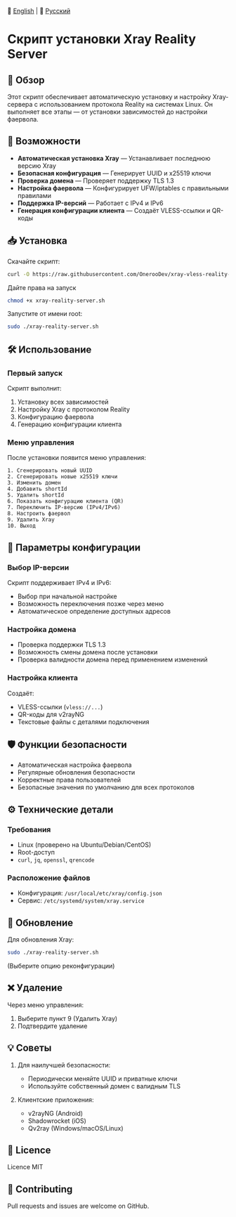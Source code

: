 📘 [English](README.md) | 📙 [Русский](README_RU.md)

# Скрипт установки Xray Reality Server

## 📌 Обзор

Этот скрипт обеспечивает автоматическую установку и настройку Xray-сервера с использованием протокола Reality на системах Linux. Он выполняет все этапы — от установки зависимостей до настройки фаервола.

## 🌟 Возможности

- **Автоматическая установка Xray** — Устанавливает последнюю версию Xray  
- **Безопасная конфигурация** — Генерирует UUID и x25519 ключи  
- **Проверка домена** — Проверяет поддержку TLS 1.3  
- **Настройка фаервола** — Конфигурирует UFW/iptables с правильными правилами  
- **Поддержка IP-версий** — Работает с IPv4 и IPv6  
- **Генерация конфигурации клиента** — Создаёт VLESS-ссылки и QR-коды  

## 📥 Установка

Скачайте скрипт:

```bash
curl -O https://raw.githubusercontent.com/OnerooDev/xray-vless-reality-script/main/xray-reality-server.sh
```

Дайте права на запуск

```bash
chmod +x xray-reality-server.sh
```

Запустите от имени root:

```bash
sudo ./xray-reality-server.sh
```

## 🛠 Использование

### Первый запуск

Скрипт выполнит:

1. Установку всех зависимостей  
2. Настройку Xray с протоколом Reality  
3. Конфигурацию фаервола  
4. Генерацию конфигурации клиента  

### Меню управления

После установки появится меню управления:

```
1. Сгенерировать новый UUID  
2. Сгенерировать новые x25519 ключи  
3. Изменить домен  
4. Добавить shortId  
5. Удалить shortId  
6. Показать конфигурацию клиента (QR)  
7. Переключить IP-версию (IPv4/IPv6)  
8. Настроить фаервол  
9. Удалить Xray  
10. Выход
```

## 🔧 Параметры конфигурации

### Выбор IP-версии

Скрипт поддерживает IPv4 и IPv6:

- Выбор при начальной настройке  
- Возможность переключения позже через меню  
- Автоматическое определение доступных адресов  

### Настройка домена

- Проверка поддержки TLS 1.3  
- Возможность смены домена после установки  
- Проверка валидности домена перед применением изменений  

### Настройка клиента

Создаёт:

- VLESS-ссылки (`vless://...`)  
- QR-коды для v2rayNG  
- Текстовые файлы с деталями подключения  

## 🛡 Функции безопасности

- Автоматическая настройка фаервола  
- Регулярные обновления безопасности  
- Корректные права пользователей  
- Безопасные значения по умолчанию для всех протоколов  

## ⚙️ Технические детали

### Требования

- Linux (проверено на Ubuntu/Debian/CentOS)  
- Root-доступ  
- `curl`, `jq`, `openssl`, `qrencode`  

### Расположение файлов

- Конфигурация: `/usr/local/etc/xray/config.json`  
- Сервис: `/etc/systemd/system/xray.service`  

## 🔄 Обновление

Для обновления Xray:

```bash
sudo ./xray-reality-server.sh
```

(Выберите опцию реконфигурации)

## ❌ Удаление

Через меню управления:

1. Выберите пункт 9 (Удалить Xray)  
2. Подтвердите удаление  

## 💡 Советы

1. Для наилучшей безопасности:  
   - Периодически меняйте UUID и приватные ключи  
   - Используйте собственный домен с валидным TLS  

2. Клиентские приложения:  
   - v2rayNG (Android)  
   - Shadowrocket (iOS)  
   - Qv2ray (Windows/macOS/Linux)  

## 📜 Licence

Licence MIT

## 🤝 Contributing

Pull requests and issues are welcome on GitHub.